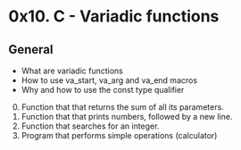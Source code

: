 # 0x10. C - Variadic functions

## General

* What are variadic functions
* How to use va_start, va_arg and va_end macros
* Why and how to use the const type qualifier

0. Function that that returns the sum of all its parameters.
1. Function that that prints numbers, followed by a new line.
2. Function that searches for an integer.
3. Program that performs simple operations (calculator)